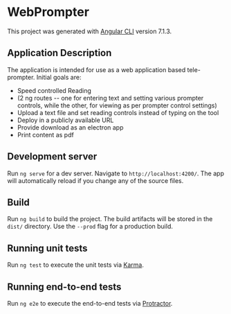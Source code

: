 # WebPrompter

This project was generated with [Angular CLI](https://github.com/angular/angular-cli) version 7.1.3.

## Application Description

The application is intended for use as a web application based tele-prompter.
Initial goals are:
- Speed controlled Reading
- (2 ng routes -- one for entering text and setting various prompter controls, while the other, for viewing as per prompter control settings)
- Upload a text file and set reading controls instead of typing on the tool
- Deploy in a publicly available URL
- Provide download as an electron app
- Print content as pdf



## Development server

Run `ng serve` for a dev server. Navigate to `http://localhost:4200/`. The app will automatically reload if you change any of the source files.



## Build

Run `ng build` to build the project. The build artifacts will be stored in the `dist/` directory. Use the `--prod` flag for a production build.

## Running unit tests

Run `ng test` to execute the unit tests via [Karma](https://karma-runner.github.io).

## Running end-to-end tests

Run `ng e2e` to execute the end-to-end tests via [Protractor](http://www.protractortest.org/).
